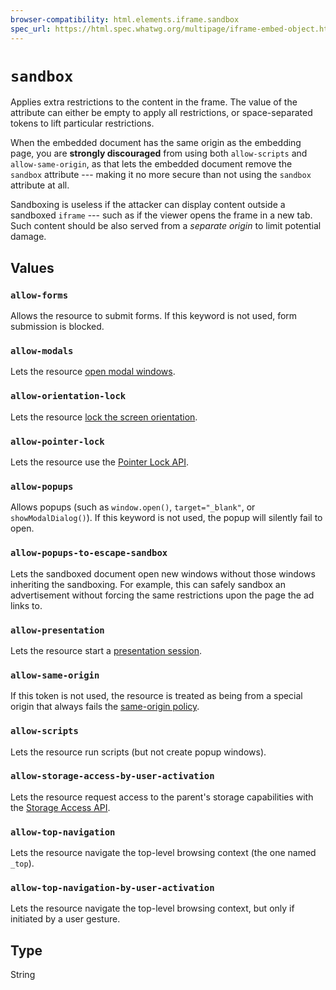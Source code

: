 ```yaml
---
browser-compatibility: html.elements.iframe.sandbox
spec_url: https://html.spec.whatwg.org/multipage/iframe-embed-object.html#attr-iframe-sandbox
---
```


# `sandbox`

Applies extra restrictions to the content in the frame. The value of the attribute can either be empty to apply all restrictions, or space-separated tokens to lift particular restrictions.

When the embedded document has the same origin as the embedding page, you are **strongly discouraged** from using both `allow-scripts` and `allow-same-origin`, as that lets the embedded document remove the `sandbox` attribute --- making it no more secure than not using the `sandbox` attribute at all.

Sandboxing is useless if the attacker can display content outside a sandboxed `iframe` --- such as if the viewer opens the frame in a new tab. Such content should be also served from a *separate origin* to limit potential damage.

## Values

### `allow-forms`

Allows the resource to submit forms. If this keyword is not used, form submission is blocked.

### `allow-modals`

Lets the resource [open modal windows](https://html.spec.whatwg.org/multipage/origin.html#sandboxed-modals-flag).

### `allow-orientation-lock`

Lets the resource [lock the screen orientation](https://developer.mozilla.org/en-US/docs/Web/API/Screen/lockOrientation).

### `allow-pointer-lock`

Lets the resource use the [Pointer Lock API](https://developer.mozilla.org/en-US/docs/WebAPI/Pointer_Lock).

### `allow-popups`

Allows popups (such as `window.open()`, `target="_blank"`, or `showModalDialog()`). If this keyword is not used, the popup will silently fail to open.

### `allow-popups-to-escape-sandbox`

Lets the sandboxed document open new windows without those windows inheriting the sandboxing. For example, this can safely sandbox an advertisement without forcing the same restrictions upon the page the ad links to.

### `allow-presentation`

Lets the resource start a [presentation session](https://developer.mozilla.org/en-US/docs/Web/API/PresentationRequest).

### `allow-same-origin`

If this token is not used, the resource is treated as being from a special origin that always fails the [same-origin
 policy](https://developer.mozilla.org/en-US/docs/Web/Security/Same-origin_policy).

### `allow-scripts`

Lets the resource run scripts (but not create popup windows).

### `allow-storage-access-by-user-activation`

Lets the resource request access to the parent's storage capabilities with the [Storage Access API](https://developer.mozilla.org/en-US/docs/Web/API/Storage_Access_API).

### `allow-top-navigation`

Lets the resource navigate the top-level browsing context (the one named `_top`).

### `allow-top-navigation-by-user-activation`

Lets the resource navigate the top-level browsing context, but only if initiated by a user gesture.

## Type

String
